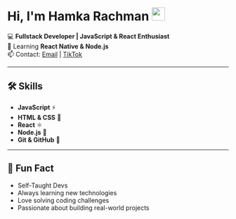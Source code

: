 # Hi, I'm Hamka Rachman <img src="https://raw.githubusercontent.com/MartinHeinz/MartinHeinz/master/wave.gif" width="30px">


💻 **Fullstack Developer | JavaScript & React Enthusiast**  
🌱 Learning **React Native & Node.js**  
📫 Contact: [Email](mailto:hamkaet@gmail.com) | [TikTok](https://www.tiktok.com/@hmkrch_)

---

## 🛠️ Skills

- **JavaScript** ⚡ 
- **HTML & CSS** 🎨 
- **React** ⚛️ 
- **Node.js** 🌿 
- **Git & GitHub** 🧩 

---

## 🌟 Fun Fact
- Self-Taught Devs
- Always learning new technologies  
- Love solving coding challenges  
- Passionate about building real-world projects
